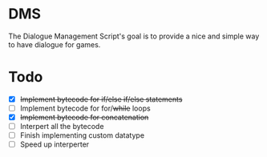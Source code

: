 # DMS
The Dialogue Management Script's goal is to provide a nice and simple way to have dialogue for games. 

# Todo
- [X] ~~Implement bytecode for if/else if/else statements~~
- [ ] Implement bytecode for for/~~while~~ loops
- [X] ~~Implement bytecode for concatenation~~
- [ ] Interpert all the bytecode
- [ ] Finish implementing custom datatype
- [ ] Speed up interperter